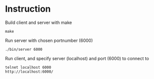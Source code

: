 # Instruction

Build client and server with make
```shell
make
```

Run server with chosen portnumber (6000)
```shell
./bin/server 6000
```

Run client, and specify server (localhost) and port (6000) to connect to
```
telnet localhost 6000
http://localhost:6000/
```